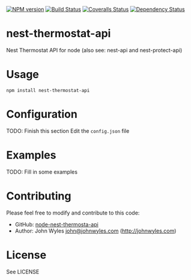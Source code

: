 [![NPM version][npm-image]][npm-url]
[![Build Status][travis-image]][travis-url]
[![Coveralls Status][coveralls-image]][coveralls-url]
[![Dependency Status][daviddm-image]][daviddm-url]

nest-thermostat-api
===============
Nest Thermostat API for node (also see: nest-api and nest-protect-api)

Usage
=====
`npm install nest-thermostat-api`

Configuration
=============
TODO: Finish this section
Edit the `config.json` file

Examples
========
TODO: Fill in some examples

Contributing
============
Please feel free to modify and contribute to this code:
* GitHub: [node-nest-thermosta-api](https://github.com/johnwyles/node-nest-thermostat-api.git)
* Author: John Wyles <john@johnwyles.com> (http://johnwyles.com)

License
=======
See LICENSE

[npm-url]: https://www.npmjs.org/package/nest-thermostat-api-api
[npm-image]: https://badge.fury.io/js/nest-thermostat-api.png
[travis-url]: https://travis-ci.org/johnwyles/node-nest-thermostat-api
[travis-image]: https://travis-ci.org/johnwyles/node-nest-thermostat-api.png?branch=master
[coveralls-url]: https://coveralls.io/r/johnwyles/node-nest-thermostat-api
[coveralls-image]: https://coveralls.io/repos/johnwyles/node-nest-thermostat-api/badge.png
[daviddm-url]: https://david-dm.org/johnwyles/node-nest-thermostat-api
[daviddm-image]: https://david-dm.org/johnwyles/node-nest-thermostat-api.png?theme=shields.io